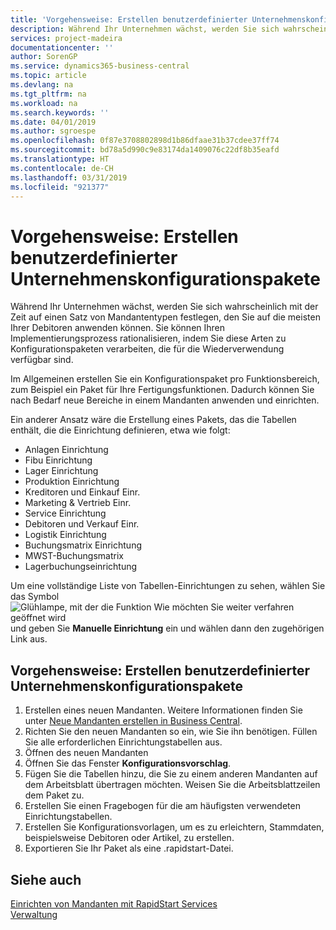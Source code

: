 ```yaml
---
title: 'Vorgehensweise: Erstellen benutzerdefinierter Unternehmenskonfigurationspakete | Microsoft Docs'
description: Während Ihr Unternehmen wächst, werden Sie sich wahrscheinlich mit der Zeit auf einen Satz von Mandantentypen festlegen, den Sie auf die meisten Ihrer Debitoren anwenden können. Sie können Ihren Implementierungsprozess rationalisieren, indem Sie diese Arten zu Konfigurationspaketen verarbeiten, die für die Wiederverwendung verfügbar sind.
services: project-madeira
documentationcenter: ''
author: SorenGP
ms.service: dynamics365-business-central
ms.topic: article
ms.devlang: na
ms.tgt_pltfrm: na
ms.workload: na
ms.search.keywords: ''
ms.date: 04/01/2019
ms.author: sgroespe
ms.openlocfilehash: 0f87e3708802898d1b86dfaae31b37cdee37ff74
ms.sourcegitcommit: bd78a5d990c9e83174da1409076c22df8b35eafd
ms.translationtype: HT
ms.contentlocale: de-CH
ms.lasthandoff: 03/31/2019
ms.locfileid: "921377"
---
```

# <a name="create-custom-company-configuration-packages"></a>Vorgehensweise: Erstellen benutzerdefinierter Unternehmenskonfigurationspakete
Während Ihr Unternehmen wächst, werden Sie sich wahrscheinlich mit der Zeit auf einen Satz von Mandantentypen festlegen, den Sie auf die meisten Ihrer Debitoren anwenden können. Sie können Ihren Implementierungsprozess rationalisieren, indem Sie diese Arten zu Konfigurationspaketen verarbeiten, die für die Wiederverwendung verfügbar sind.  

Im Allgemeinen erstellen Sie ein Konfigurationspaket pro Funktionsbereich, zum Beispiel ein Paket für Ihre Fertigungsfunktionen. Dadurch können Sie nach Bedarf neue Bereiche in einem Mandanten anwenden und einrichten.  

Ein anderer Ansatz wäre die Erstellung eines Pakets, das die Tabellen enthält, die die Einrichtung definieren, etwa wie folgt:  

-   Anlagen Einrichtung  
-   Fibu Einrichtung  
-   Lager Einrichtung  
-   Produktion Einrichtung  
-   Kreditoren und Einkauf Einr.  
-   Marketing & Vertrieb Einr.  
-   Service Einrichtung  
-   Debitoren und Verkauf Einr.  
-   Logistik Einrichtung  
-   Buchungsmatrix Einrichtung  
-   MWST-Buchungsmatrix  
-   Lagerbuchungseinrichtung  

Um eine vollständige Liste von Tabellen-Einrichtungen zu sehen, wählen Sie das Symbol ![Glühlampe, mit der die Funktion Wie möchten Sie weiter verfahren geöffnet wird](media/ui-search/search_small.png "Wie möchten Sie weiter verfahren") und geben Sie **Manuelle Einrichtung** ein und wählen dann den zugehörigen Link aus.  

## <a name="to-create-a-custom-company-configuration-package"></a>Vorgehensweise: Erstellen benutzerdefinierter Unternehmenskonfigurationspakete  
1.  Erstellen eines neuen Mandanten. Weitere Informationen finden Sie unter  [Neue Mandanten erstellen in Business Central](about-new-company.md).  
3.  Richten Sie den neuen Mandanten so ein, wie Sie ihn benötigen. Füllen Sie alle erforderlichen Einrichtungstabellen aus.  
4.  Öffnen des neuen Mandanten
5. Öffnen Sie das Fenster **Konfigurationsvorschlag**.  
6.  Fügen Sie die Tabellen hinzu, die Sie zu einem anderen Mandanten auf dem Arbeitsblatt übertragen möchten. Weisen Sie die Arbeitsblattzeilen dem Paket zu.  
7.  Erstellen Sie einen Fragebogen für die am häufigsten verwendeten Einrichtungstabellen.  
8.  Erstellen Sie Konfigurationsvorlagen, um es zu erleichtern, Stammdaten, beispielsweise Debitoren oder Artikel, zu erstellen.  
9.  Exportieren Sie Ihr Paket als eine .rapidstart-Datei.  

## <a name="see-also"></a>Siehe auch  
[Einrichten von Mandanten mit RapidStart Services](admin-set-up-a-company-with-rapidstart.md)  
[Verwaltung](admin-setup-and-administration.md)
